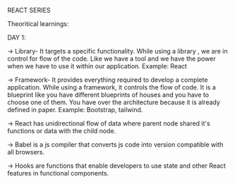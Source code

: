 REACT SERIES
 
 Theoritical learnings:
 
 DAY 1:
 
 -> Library- It targets a specific functionality. While using a library , we are in control for flow of the code. Like we have a tool and we have the power when we have to use it within our application. Example: React
 
 -> Framework- It provides everything required to develop a complete application. While using a framework, it controls the flow of code. It is a blueprint like you have different blueprints of houses and you have to choose one of them. You have over the architecture because it is already defined in paper. Example: Bootstrap, tailwind.
 
-> React has unidirectional flow of data where parent node shared it's functions or data with the child node.

-> Babel is a js compiler that converts js code into version compatible with all browsers.

-> Hooks are functions that enable developers to use state and other React features in functional components.
